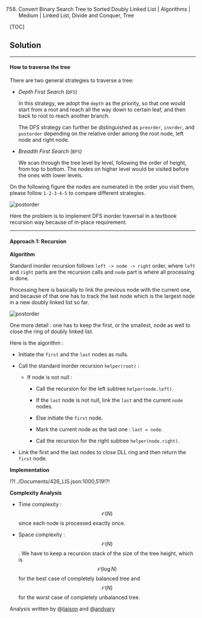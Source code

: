 758. Convert Binary Search Tree to Sorted Doubly Linked List | Algorithms | Medium | Linked List, Divide and Conquer, Tree

[TOC]

## Solution

---

#### How to traverse the tree

There are two general strategies to traverse a tree:
     
- *Depth First Search* (`DFS`)

    In this strategy, we adopt the `depth` as the priority, so that one
    would start from a root and reach all the way down to certain leaf,
    and then back to root to reach another branch.

    The DFS strategy can further be distinguished as
    `preorder`, `inorder`, and `postorder` depending on the relative order
    among the root node, left node and right node.
    
- *Breadth First Search* (`BFS`)

    We scan through the tree level by level, following the order of height,
    from top to bottom. The nodes on higher level would be visited before
    the ones with lower levels.
    
On the following figure the nodes are numerated in the order you visit them,
please follow `1-2-3-4-5` to compare different strategies.

![postorder](../Figures/426/dfs_bfs.png)

Here the problem is to implement DFS inorder traversal
in a textbook recursion way because of in-place
requirement.
 



---
#### Approach 1: Recursion

**Algorithm**

Standard inorder recursion follows `left -> node -> right` order,
where `left` and `right` parts are the recursion calls and
`node` part is where all processing is done.

Processing here is basically to link the previous node with the 
current one, and because of that one has to track the last node
which is the largest node in a new doubly linked list so far. 

![postorder](../Figures/426/process.png)

One more detail : one has to keep the first, or the smallest, node 
as well to close the ring of doubly linked list.

Here is the algorithm :

- Initiate the `first` and the `last` nodes as nulls.

- Call the standard inorder recursion `helper(root)` :

    - If node is not null :
        
        - Call the recursion for the left subtree `helper(node.left)`.
        
        - If the `last` node is not null, link the `last` and 
        the current `node` nodes.
        
        - Else initiate the `first` node.
        
        - Mark the current node as the last one : `last = node`.
        
        - Call the recursion for the right subtree `helper(node.right)`.

- Link the first and the last nodes to close DLL ring and then 
return the `first` node.

**Implementation**

!?!../Documents/426_LIS.json:1000,519!?!



**Complexity Analysis**

* Time complexity : $$\mathcal{O}(N)$$ since each node is processed
exactly once.
 
* Space complexity : $$\mathcal{O}(N)$$. We have to keep a 
recursion stack of the size of the tree height, which is 
$$\mathcal{O}(\log N)$$ for the best case of completely balanced tree
and $$\mathcal{O}(N)$$ for the worst case of completely
unbalanced tree. 

Analysis written by @[liaison](https://leetcode.com/liaison/)
and @[andvary](https://leetcode.com/andvary/)
